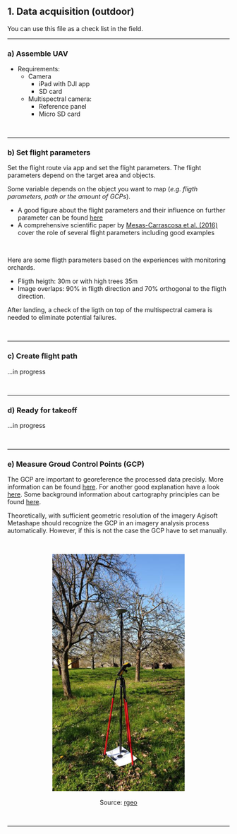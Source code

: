 ## 1. Data acquisition (outdoor)

You can use this file as a check list in the field. 

---

### a) Assemble UAV

- Requirements:
     - Camera   
          - iPad with DJI app
          - SD card
     - Multispectral camera:
          - Reference panel
          - Micro SD card

<br>

---

### b) Set flight parameters

Set the flight route via app and set the flight parameters. The flight parameters depend on the target area and objects.


Some variable depends on the object you want to map (*e.g. fligth parameters, path or the amount of GCPs*). 
* A good figure about the flight parameters and their influence on further parameter can be found [here](https://www.researchgate.net/figure/Different-parameters-in-drone-flights-The-outer-box-represents-the-target-variables_fig1_333403653) 
* A comprehensive scientific paper by [Mesas-Carrascosa et al. (2016)](https://www.ncbi.nlm.nih.gov/pmc/articles/PMC5134497/) cover the role of several flight parameters including good examples

<br>

Here are some fligth parameters based on the experiences with monitoring orchards.
* Fligth heigth: 30m or with high trees 35m
* Image overlaps: 90% in fligth direction and 70% orthogonal to the fligth direction.

After landing, a check of the ligth on top of the multispectral camera is needed to eliminate potential failures.

<br>

---

### c) Create flight path

...in progress

<br>

---

### d) Ready for takeoff

...in progress

<br>

---

### e) Measure Groud Control Points (GCP)

The GCP are important to georeference the processed data precisly. 
More information can be found [here](https://www.dronedeploy.com/blog/what-are-ground-control-points-gcps/).
For another good explanation have a look [here](https://www.groundcontrolpoints.com/mapping-contour-lines-using-gcps).
Some background information about cartography principles can be found [here](https://www.groundcontrolpoints.com/).


Theoretically, with sufficient geometric resolution of the imagery Agisoft Metashape should recognize the GCP in an imagery analysis process automatically. However, if this is not the case the GCP have to set manually.



<br>


<p align="center">
     <img src="https://github.com/GeowazM/Short_introduction_to_UAV_mapping/blob/main/images/gcp.png?raw=true"
          alt="GNSS rover with tripod (Trimble Geo7x)" width=300/>
</p>

<p align="center">
     Source: <a href = "https://rgeo.de/en/p/streuobst/"> rgeo </a>
</p>

<br>


--- 
